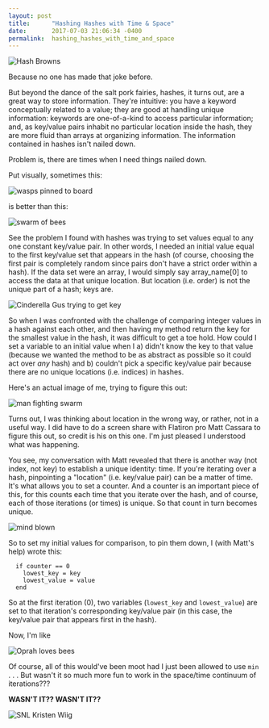 ```yaml
---
layout: post
title:      "Hashing Hashes with Time & Space"
date:       2017-07-03 21:06:34 -0400
permalink:  hashing_hashes_with_time_and_space
---
```


![Hash Browns](http://i.imgur.com/0FWkzpm.jpg)

Because no one has made that joke before.

But beyond the dance of the salt pork fairies, hashes, it turns out, are a great way to store information. They're intuitive: you have a keyword conceptually related to a value; they are good at handling unique information: keywords are one-of-a-kind to access particular information; and, as key/value pairs inhabit no particular location inside the hash, they are more fluid than arrays at organizing information. The information contained in hashes isn't nailed down.

Problem is, there are times when I need things nailed down.

Put visually, sometimes this:

![wasps pinned to board](http://i.imgur.com/8zHAYGq.jpg)

is better than this:

![swarm of bees](https://media.giphy.com/media/Z1zd9yQlbkaCQ/giphy.gif)

See the problem I found with hashes was trying to set values equal to any one constant key/value pair. In other words, I needed an initial value equal to the first key/value set that appears in the hash (of course, choosing the first pair is completely random since pairs don't have a strict order within a hash). If the data set were an array, I would simply say array_name[0] to access the data at that unique location. But location (i.e. order) is not the unique part of a hash; keys are.

![Cinderella Gus trying to get key](http://i.imgur.com/H3oXwA9.jpg)

So when I was confronted with the challenge of comparing integer values in a hash against each other, and then having my method return the key for the smallest value in the hash, it was difficult to get a toe hold. How could I set a variable to an initial value when I a) didn't know the key to that value (because we wanted the method to be as abstract as possible so it could act over *any* hash) and b) couldn't pick a specific key/value pair because there are no unique locations (i.e. indices) in hashes.

Here's an actual image of me, trying to figure this out:

![man fighting swarm](https://media.giphy.com/media/A1SNSC8s40O64/giphy.gif)

Turns out, I was thinking about location in the wrong way, or rather, not in a useful way. I did have to do a screen share with Flatiron pro Matt Cassara to figure this out, so credit is his on this one. I'm just pleased I understood what was happening.

You see, my conversation with Matt revealed that there is another way (not index, not key) to establish a unique identity: time. If you're iterating over a hash, pinpointing a "location" (i.e. key/value pair) can be a matter of time. It's what allows you to set a counter. And a counter is an important piece of this, for this counts each time that you iterate over the hash, and of course, each of those iterations (or times) is unique. So that count in turn becomes unique.

![mind blown](http://i.imgur.com/r86rI5l.jpg)

So to set my initial values for comparison, to pin them down, I (with Matt's help) wrote this:
```
  if counter == 0
    lowest_key = key
    lowest_value = value
  end
```  

So at the first iteration (0), two variables (`lowest_key` and `lowest_value`) are set to that iteration's corresponding key/value pair (in this case, the key/value pair that appears first in the hash).

Now, I'm like

![Oprah loves bees](https://media.giphy.com/media/VhFps32TlNgsg/giphy.gif)

Of course, all of this would've been moot had I just been allowed to use `min` . . . But wasn't it so much more fun to work in the space/time continuum of iterations???

**WASN'T IT?? WASN'T IT??**

![SNL Kristen Wiig](https://media.giphy.com/media/l2JhAmuESLx73WWbK/giphy.gif)
